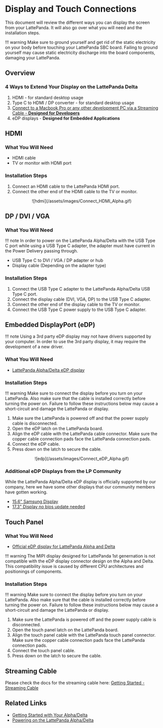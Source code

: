 # Display and Touch Connections

This document will review the different ways you can display the screen from your LattePanda. It will also go over what you will need and the installation steps.

!!! warning
    Make sure to ground yourself and get rid of the static electricity on your body before touching your LattePanda SBC board. Failing to ground yourself may cause static electricity discharge into the board components, damaging your LattePanda.

## Overview

### 4 Ways to Extend Your Display on the LattePanda Delta

1. HDMI - for standard desktop usage
2. Type C to HDMI / DP converter - for standard desktop usage
3. [Connect to a Macbook Pro or any other development PC via a Streaming Cable - **Designed for Developers**](/content/streaming_cable/get_started/)
4. eDP displays - **Designed for Embedded Applications**


## HDMI

### What You Will Need

* HDMI cable
* TV or monitor with HDMI port

### Installation Steps

1. Connect an HDMI cable to the LattePanda HDMI port.
2. Connect the other end of the HDMI cable to the TV or monitor.

  <center>![hdmi](/assets/images/Connect_HDMI_Alpha.gif)</center>

## DP / DVI / VGA

### What You Will Need

!!! note
    In order to power on the LattePanda Alpha/Delta with the USB Type C port while using a USB Type C adapter, the adapter must have current in the Power Delivery passing through.

* USB Type C to DVI / VGA / DP adapter or hub
* Display cable (Depending on the adapter type)

### Installation Steps

1. Connect the USB Type C adapter to the LattePanda Alpha/Delta USB Type C port.
2. Connect the display cable (DVI, VGA, DP) to the USB Type C adapter.
3. Connect the other end of the display cable to the TV or monitor.
4. Connect the USB Type C power supply to the USB Type C adapter.

## Embedded DisplayPort (eDP)

!!! note 
    Using a 3rd party eDP display may not have drivers supported by your computer. In order to use the 3rd party display, it may require the development of a new driver.

### What You Will Need

* [LattePanda Alpha/Delta eDP display](https://www.dfrobot.com/product-1853.html?search=edp)

### Installation Steps

!!! warning
    Make sure to connect the display before you turn on your LattePanda. Also make sure that the cable is installed correctly before turning the power on. Failure to follow these instructions below may cause a short-circuit and damage the LattePanda or display.

1. Make sure the LattePanda is powered off and that the power supply cable is disconnected.
2. Open the eDP latch on the LattePanda board.
3. Align the eDP cable with the LattePanda cable connector. Make sure the copper cable connection pads face the LattePanda connection pads.
4. Connect the eDP cable. 
5. Press down on the latch to secure the cable.

<center>![edp](/assets/images/Connect_eDP_Alpha.gif)</center>

### Additional eDP Displays from the LP Community

While the LattePanda Alpha/Delta eDP display is officially supported by our company, here we have some other displays that our community members have gotten working.

* [15.6" Samsung Display](http://www.lattepanda.com/topic-p25460.html)
* [17.3" Display no bios update needed](https://www.lattepanda.com/topic-f23t17107.html?start=11)

## Touch Panel

### What You Will Need

* [Official eDP display for LattePanda Alpha and Delta](https://www.dfrobot.com/product-1853.html?search=edp)

!!! warning
    The MIPI display designed for LattePanda 1st genernation is not compatible with the eDP display connector design on the Alpha and Delta. This compatibility issue is caused by different CPU architectures and positionings of components.

### Installation Steps

!!! warning
    Make sure to connect the display before you turn on your LattePanda. Also make sure that the cable is installed correctly before turning the power on. Failure to follow these instructions below may cause a short-circuit and damage the LattePanda or display.

1. Make sure the LattePanda is powered off and the power supply cable is disconnected.
2. Open the touch panel latch on the LattePanda board.
3. Align the touch panel cable with the LattePanda touch panel connector. Make sure the copper cable connection pads face the LattePanda connection pads.
4. Connect the touch panel cable.
5. Press down on the latch to secure the cable.

## Streaming Cable

Please check the docs for the streaming cable here: [Getting Started - Streaming Cable](/content/streaming_cable/get_started/)


## Related Links 

* [Getting Started with Your Alpha/Delta](/content/delta_edition/get_started/)
* [Powering on the LattePanda Alpha/Delta](/content/delta_edition/powering/)


